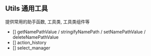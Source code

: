 ## Utils 通用工具

提供常用的助手函数, 工具类, 工具类组件等

- [] getNamePathValue / stringifyNamePath / setNamePathValue / deleteNamePathValue
- [] action_history
- [] select_manager